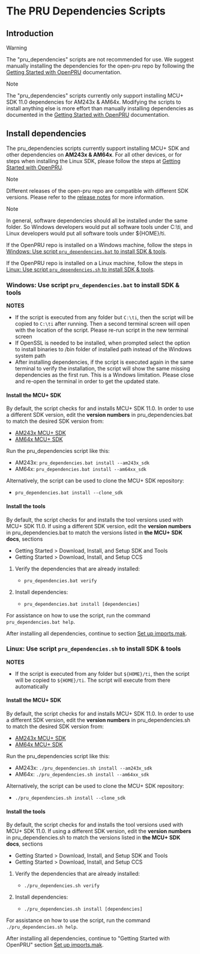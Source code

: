 # The PRU Dependencies Scripts

## Introduction

> [!WARNING]
> The "pru_dependencies" scripts are not recommended for use. We suggest
> manually installing the dependencies for the open-pru repo by following the
> [Getting Started with OpenPRU](./getting_started.md) documentation.

> [!NOTE]
> The "pru_dependencies" scripts currently only support installing MCU+ SDK 11.0
> dependencies for AM243x & AM64x. Modifying the scripts to install anything else
> is more effort than manually installing dependencies as documented in
> the [Getting Started with OpenPRU](./getting_started.md) documentation.

## Install dependencies

The pru_dependencies scripts currently support installing MCU+ SDK and other
dependencies on **AM243x & AM64x**. For all other devices, or for steps when
installing the Linux SDK, please follow the steps at
[Getting Started with OpenPRU](./getting_started.md).

> [!NOTE]
> Different releases of the open-pru repo are compatible with different SDK
> versions. Please refer to the [release notes](./release_notes.md) for more
> information.

> [!NOTE]
> In general, software dependencies should all be installed under the same
> folder. So Windows developers would put all software tools under C:\ti, and
> Linux developers would put all software tools under ${HOME}/ti.

If the OpenPRU repo is installed on a Windows machine, follow the steps in
[Windows: Use script `pru_dependencies.bat` to install SDK & tools](#windows-use-script-pru_dependenciesbat-to-install-sdk--tools).

If the OpenPRU repo is installed on a Linux machine, follow the steps in
[Linux: Use script `pru_dependencies.sh` to install SDK & tools](#linux-use-script-pru_dependenciessh-to-install-sdk--tools).

### Windows: Use script `pru_dependencies.bat` to install SDK & tools

**NOTES**

   - If the script is executed from any folder but `C:\ti`, then the script will
     be copied to `C:\ti` after running. Then a second terminal screen will open
     with the location of the script. Please re-run script in the new terminal
     screen
   - If OpenSSL is needed to be installed, when prompted select the option to
     install binaries to /bin folder of installed path instead of the Windows
     system path
   - After installing dependencies, if the script is executed again in the same
     terminal to verify the installation, the script will show the same missing
     dependencies as the first run. This is a Windows limitation. Please close
     and re-open the terminal in order to get the updated state.

#### Install the MCU+ SDK

By default, the script checks for and installs MCU+ SDK 11.0. In order to use a
different SDK version, edit the **version numbers** in pru_dependencies.bat to
match the desired SDK version from:
   - [AM243x MCU+ SDK](https://www.ti.com/tool/download/MCU-PLUS-SDK-AM243X)
   - [AM64x MCU+ SDK](https://www.ti.com/tool/download/MCU-PLUS-SDK-AM64X)

Run the pru_dependencies script like this:
   - AM243x: `pru_dependencies.bat install --am243x_sdk`
   - AM64x: `pru_dependencies.bat install --am64xx_sdk`

Alternatively, the script can be used to clone the MCU+ SDK repository:
   - `pru_dependencies.bat install --clone_sdk`

#### Install the tools

By default, the script checks for and installs the tool versions used with
MCU+ SDK 11.0. If using a different SDK version, edit the **version numbers**
in pru_dependencies.bat to match the versions listed in **the MCU+ SDK docs**,
sections
   - Getting Started > Download, Install, and Setup SDK and Tools
   - Getting Started > Download, Install, and Setup CCS

   1. Verify the dependencies that are already installed:
       - `pru_dependencies.bat verify`

   2. Install dependencies:
       - `pru_dependencies.bat install [dependencies]`

For assistance on how to use the script, run the command `pru_dependencies.bat help`.

After installing all dependencies, continue to section [Set up imports.mak](#set-up-importsmak).

### Linux: Use script `pru_dependencies.sh` to install SDK & tools

**NOTES**

   - If the script is executed from any folder but `${HOME}/ti`, then the script
     will be copied to `${HOME}/ti`. The script will execute from there automatically

#### Install the MCU+ SDK

By default, the script checks for and installs MCU+ SDK 11.0. In order to use a
different SDK version, edit the **version numbers** in pru_dependencies.sh to
match the desired SDK version from:
   - [AM243x MCU+ SDK](https://www.ti.com/tool/download/MCU-PLUS-SDK-AM243X)
   - [AM64x MCU+ SDK](https://www.ti.com/tool/download/MCU-PLUS-SDK-AM64X)

Run the pru_dependencies script like this:
   - AM243x: `./pru_dependencies.sh install --am243x_sdk`
   - AM64x: `./pru_dependencies.sh install --am64xx_sdk`

Alternatively, the script can be used to clone the MCU+ SDK repository:
   - `./pru_dependencies.sh install --clone_sdk`

#### Install the tools

By default, the script checks for and installs the tool versions used with
MCU+ SDK 11.0. If using a different SDK version, edit the **version numbers**
in pru_dependencies.sh to match the versions listed in **the MCU+ SDK docs**,
sections
   - Getting Started > Download, Install, and Setup SDK and Tools
   - Getting Started > Download, Install, and Setup CCS

   1. Verify the dependencies that are already installed:
       - `./pru_dependencies.sh verify`

   2. Install dependencies:
       - `./pru_dependencies.sh install [dependencies]`

For assistance on how to use the script, run the command `./pru_dependencies.sh help`.

After installing all dependencies, continue to "Getting Started with OpenPRU"
section [Set up imports.mak](./getting_started.md#set-up-importsmak).